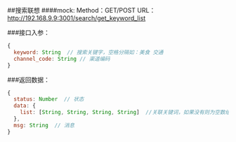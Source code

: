##搜索联想
####mock:
Method：GET/POST
URL：<http://192.168.9.9:3001/search/get_keyword_list>

###接口入参：
```javascript
{
  keyword: String  // 搜索关键字，空格分隔如：美食 交通
  channel_code: String // 渠道编码
}
```

###返回数据：
```javascript
{
  status: Number  // 状态
  data: {
    list: [String, String, String, String]  //关联关键词，如果没有则为空数组，最多10条
  },
  msg: String  // 消息
}
```
